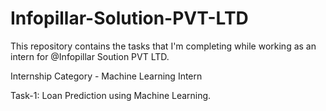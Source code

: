 # Infopillar-Solution-PVT-LTD
This repository contains the tasks that I'm completing while working as an intern for @Infopillar Soution PVT LTD.

Internship Category - Machine Learning Intern

Task-1: Loan Prediction using Machine Learning.
